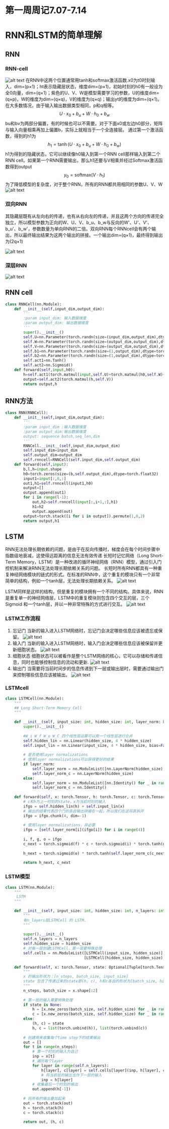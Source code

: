 # 第一周周记7.07-7.14

# RNN和LSTM的简单理解

## RNN

### RNN-cell
![alt text](image-16.png)
在RNN中这两个位置通常用tanh和softmax激活函数.x0为t0时刻输入，dim=(p×1)；ht表示隐藏层状态，维度dim=(p×1)，初始时刻的h0有一般设为全0向量，dim=(q×1)；紫色的U、V、W是模型需要学习的参数，U的维度dim=(q×p)，W的维度为dim=(q×q)，V的维度为(q×q)；输出yt的维度为dim=(q×1)。在大多数情况，由于输入输出数据类型相同，p和q相等。
$$
 U \cdot x_0 + b_u + W \cdot h_0 + b_w 
$$
bu和bv为两部分偏置，有的时候也可以不需要。对于下面x0或左边h0部分，矩阵与输入向量相乘再加上偏置b，实际上就相当于一个全连接层。
通过第一个激活函数，得到的h1为
$$
 h_1 = \tanh(U \cdot x_0 + b_u + W \cdot h_0 + b_w) 
$$
h1为得到的隐藏状态，它可以继续像h0输入到第一个RNN cell那样输入到第二个RNN cell。如果第一个RNN需要输出，那么h1还要与V相乘并经过Softmax激活函数得到output
$$
 y_0 = \text{softmax}(V \cdot h_1) 
$$
为了降低模型的复杂度，对于整个RNN，所有的RNN都共用相同的参数U、V、W
![alt text](image-20.png)

### 双向RNN
其隐藏层既有从左向右的传递，也有从右向左的传递，并且这两个方向的传递完全独立，所以模型参数为正向的W、U、V、b_u、b_w与反向的W'、U'、V'、b_u'、b_w'，参数数量为单向RNN的二倍。双向RNN每个RNNcell会有两个输出，所以最终输出结果为这两个输出的拼接。一个输出dim=(q×1)，最终得到输出为(2q×1)

![alt text](image-21.png)

### 深层RNN

![alt text](image-22.png)

## RNN cell

```python
class RNNCell(nn.Module):
    def __init__(self,input_dim,output_dim):
        '''
        :param input_dim: 输入数据维度
        :param output_dim: 输出数据维度
        '''
        super().__init__()
        self.U=nn.Parameter(torch.randn(size=(input_dim,output_dim),dtype=torch.float32))
        self.W=nn.Parameter(torch.randn(size=(output_dim,output_dim),dtype=torch.float32))
        self.V=nn.Parameter(torch.randn(size=(output_dim,output_dim),dtype=torch.float32))
        self.b1=nn.Parameter(torch.randn(size=(1,output_dim),dtype=torch.float32))
        self.b2=nn.Parameter(torch.randn(size=(1,output_dim),dtype=torch.float32))
        self.act1=nn.Tanh()
        self.act2=nn.Sigmoid()
    def forward(self,input,h0):
        h=self.act1(torch.matmul(input,self.U)+torch.matmul(h0,self.W)+self.b1+self.b2)
        output=self.act2(torch.matmul(h,self.V))
        return output,h
```        

## RNN方法  
```python      
class RNN(RNNCell):
    def __init__(self,input_dim,output_dim):
        '''
        :param input_dim :输入数据维度
        :param output_dim:输出数据维度
        output: sequence batch,seq_len,dim
        '''
        RNNCell.__init__(self,input_dim,output_dim)
        self.input_dim=input_dim
        self.output_dim=output_dim
        self.rnncell=RNNCell(self.input_dim,self.output_dim)
    def forward(self,input):
        b,l,h=input.shape
        h0=torch.zeros(size=(b,self.output_dim),dtype=torch.float32)
        input1=input[:,0,:]
        out1,h1=self.rnncell(input1,h0)
        output=[]
        output.append(out1)
        for i in range(l-1):
            out,h2=self.rnncell(input[:,i+1,:],h1)
            h1=h2
            output.append(out)
        output=torch.stack([i for i in output]).permute(1,0,2)
        return output,h1
```
## LSTM
RNN无法处理长期依赖的问题，是由于在反向传播时，梯度会在每个时间步骤中指数级地衰减，这使得远距离的信息无法有效传递
长短时记忆网络（Long Short-Term Memory，LSTM）是一种改进的循环神经网络（RNN）模型，通过引入门控机制来解决RNN无法处理长期依赖关系的问题。
长短时所有RNN都具有一种重复神经网络模块的链式的形式。在标准的RNN中，这个重复的模块只有一个非常简单的结构，例如一个tanh层，无法处理长期依赖关系。
![alt text](image-24.png)

LSTM同样是这样的结构，但是重复的模块拥有一个不同的结构。具体来说，RNN是重复单一的神经网络层，LSTM中的重复模块则包含四个交互的层，三个Sigmoid 和一个tanh层，并以一种非常特殊的方式进行交互。
![alt text](image-25.png)

###  LSTM工作流程
1. 忘记门
当新的输入进入LSTM网络时，忘记门会决定哪些信息应该被遗忘或保留。
![alt text](image-23.png)
2. 输入门
当新的输入进入LSTM网络时，输入门会决定哪些信息应该被保留并更新细胞状态。
![alt text](image-27.png)
3. 细胞状态
细胞状态可以被看作是整个LSTM网络的核心，它可以存储和传递信息，同时也能够控制信息的流动和更新.
![alt text](image-29.png)
4. 输出门
当需要将当前时间步的信息传递到下一层或输出层时，需要通过输出门来控制哪些信息应该被输出。
![alt text](image-30.png)
### LSTMcell
```python
class LSTMCell(nn.Module):
    """
    ## Long Short-Term Memory Cell
    """
​
    def __init__(self, input_size: int, hidden_size: int, layer_norm: bool = False):
        super().__init__()
​
        #W_i W_f W_o W_C 四个线性层运算可以用一个线性层进行合并
        self.hidden_lin = nn.Linear(hidden_size, 4 * hidden_size)
        self.input_lin = nn.Linear(input_size, 4 * hidden_size, bias=False)
​
        # 是否使用layer normalizations
        # 使用layer normalizations可以获得更好的结果
        if layer_norm:
            self.layer_norm = nn.ModuleList([nn.LayerNorm(hidden_size) for _ in range(4)])
            self.layer_norm_c = nn.LayerNorm(hidden_size)
        else:
            self.layer_norm = nn.ModuleList([nn.Identity() for _ in range(4)])
            self.layer_norm_c = nn.Identity()
​
    def forward(self, x: torch.Tensor, h: torch.Tensor, c: torch.Tensor):
        # c和h为上一时刻的state，x为当前时刻的输入
        ifgo = self.hidden_lin(h) + self.input_lin(x)
        # 输出的结果代表四个门的各自输出拼接在一起，所以我们在这将其拆开
        ifgo = ifgo.chunk(4, dim=-1)
​
        # 使用layer normalizations，非必要
        ifgo = [self.layer_norm[i](ifgo[i]) for i in range(4)]
​
        i, f, g, o = ifgo
        c_next = torch.sigmoid(f) * c + torch.sigmoid(i) * torch.tanh(g)
​
        h_next = torch.sigmoid(o) * torch.tanh(self.layer_norm_c(c_next))
​
        return h_next, c_next
```
### LSTM模型
```python
class LSTM(nn.Module):
    """
     LSTM
    """
​
    def __init__(self, input_size: int, hidden_size: int, n_layers: int):
        """
        有n_layers层LSTMCell 的 LSTM.
        """
​
        super().__init__()
        self.n_layers = n_layers
        self.hidden_size = hidden_size
        # 对每一层创建LSTMCell，第一层要特殊处理
        self.cells = nn.ModuleList([LSTMCell(input_size, hidden_size)] +
                                   [LSTMCell(hidden_size, hidden_size) for _ in range(n_layers - 1)])
​
    def forward(self, x: torch.Tensor, state: Optional[Tuple[torch.Tensor, torch.Tensor]] = None):
        """
        x 的输出形状为：[n_steps, batch_size, input_size]
        state 包含了传递过来的state即(h, c), h和c各自的形状为[batch_size, hidden_size].
        """
        n_steps, batch_size = x.shape[:2]
​
        # 第一层的输入需要特殊处理
        if state is None:
            h = [x.new_zeros(batch_size, self.hidden_size) for _ in range(self.n_layers)]
            c = [x.new_zeros(batch_size, self.hidden_size) for _ in range(self.n_layers)]
        else:
            (h, c) = state
            h, c = list(torch.unbind(h)), list(torch.unbind(c))
​
        # 创建用来收集每个time step下的结果输出
        out = []
        for t in range(n_steps):
            # 第一个时刻的输入为自己
            inp = x[t]
            # 遍历每个layer
            for layer in range(self.n_layers):
                h[layer], c[layer] = self.cells[layer](inp, h[layer], c[layer])
                # 将当前层的输出当作下一层的输入
                inp = h[layer]
            # 收集最后一个时刻的输出
            out.append(h[-1])
​
        # 将所有的输出叠加起来
        out = torch.stack(out)
        h = torch.stack(h)
        c = torch.stack(c)
​
        return out, (h, c)        
